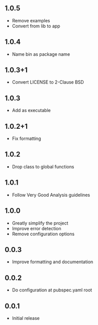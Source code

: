 ## 1.0.5

* Remove examples
* Convert from lib to app

## 1.0.4

* Name bin as package name

## 1.0.3+1

* Convert LICENSE to 2-Clause BSD

## 1.0.3

* Add as executable

## 1.0.2+1

* Fix formatting

## 1.0.2

* Drop class to global functions

## 1.0.1

* Follow Very Good Analysis guidelines

## 1.0.0

* Greatly simplify the project
* Improve error detection
* Remove configuration options

## 0.0.3

* Improve formatting and documentation

## 0.0.2

* Do configuration at pubspec.yaml root

## 0.0.1

* Initial release
